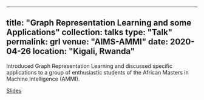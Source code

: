 
---
title: "Graph Representation Learning and some Applications"
collection: talks
type: "Talk"
permalink: grl
venue: "AIMS-AMMI"
date: 2020-04-26
location: "Kigali, Rwanda"
---

Introduced Graph Representation Learning and discussed specific applications to a group of enthusiastic students of the African Masters in Machine Intelligence (AMMI).

[Slides](http://panford.github.io/files/Kobby_medicalRep.pdf)
